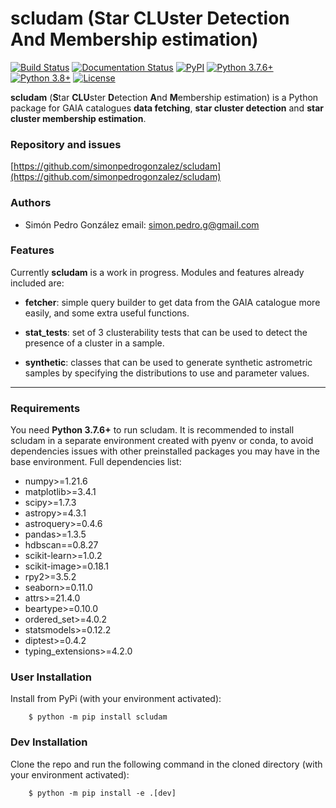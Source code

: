 # scludam (**S**tar **CLU**ster **D**etection **A**nd **M**embership estimation)

[![Build Status](https://travis-ci.com/simonpedrogonzalez/scludam.svg?branch=main)](https://travis-ci.com/simonpedrogonzalez/scludam)
[![Documentation Status](https://readthedocs.org/projects/scludam/badge/?version=latest)](https://simonpedrogonzalez.github.io/scludam-docs/index.html)
[![PyPI](https://img.shields.io/pypi/v/scludam)](https://pypi.org/project/scludam/)
[![Python 3.7.6+](https://img.shields.io/badge/python-3.7.6+-blue.svg)](https://github.com/simonpedrogonzalez/scludam)
[![Python 3.8+](https://img.shields.io/badge/python-3.8+-blue.svg)](https://github.com/simonpedrogonzalez/scludam)
[![License](https://img.shields.io/badge/License-GNU-blue.svg)](https://tldrlegal.com/license/gnu-lesser-general-public-license-v3-(lgpl-3))


**scludam** (**S**tar **CLU**ster **D**etection **A**nd **M**embership estimation) is a Python package for GAIA catalogues **data fetching**, **star cluster detection** and **star cluster membership estimation**.

### Repository and issues
[https://github.com/simonpedrogonzalez/scludam](https://github.com/simonpedrogonzalez/scludam)

### Authors
- Simón Pedro González
email: [simon.pedro.g@gmail.com](simon.pedro.g@gmail.com)

### Features
Currently **scludam** is a work in progress. Modules and features already included are:

- **fetcher**: simple query builder to get data from the GAIA catalogue more easily, and some extra useful functions.

- **stat_tests**: set of 3 clusterability tests that can be used to detect the presence of a cluster in a sample.

- **synthetic**: classes that can be used to generate synthetic astrometric samples by specifying the distributions to use and parameter values.


--------------------------------------------------------------------------------

### Requirements
You need **Python 3.7.6+** to run scludam. It is recommended to install scludam in a separate environment created with pyenv or conda, to avoid dependencies issues with other preinstalled packages you may have in the base environment.
Full dependencies list:
- numpy>=1.21.6
- matplotlib>=3.4.1
- scipy>=1.7.3
- astropy>=4.3.1
- astroquery>=0.4.6
- pandas>=1.3.5
- hdbscan==0.8.27
- scikit-learn>=1.0.2
- scikit-image>=0.18.1
- rpy2>=3.5.2
- seaborn>=0.11.0
- attrs>=21.4.0
- beartype>=0.10.0
- ordered_set>=4.0.2
- statsmodels>=0.12.2
- diptest>=0.4.2
- typing_extensions>=4.2.0

### User Installation
Install from PyPi (with your environment activated):

        $ python -m pip install scludam

### Dev Installation
Clone the repo and run the following command in the cloned directory (with your environment activated):

        $ python -m pip install -e .[dev]